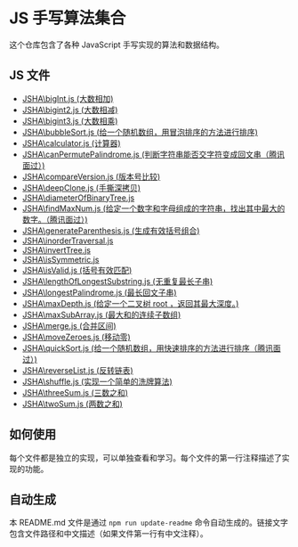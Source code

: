 # JS 手写算法集合

这个仓库包含了各种 JavaScript 手写实现的算法和数据结构。

## JS 文件

- [JSHA\bigInt.js (大数相加)](./JSHA\bigInt.js)
- [JSHA\bigint2.js (大数相减)](./JSHA\bigint2.js)
- [JSHA\bigint3.js (大数相乘)](./JSHA\bigint3.js)
- [JSHA\bubbleSort.js (给一个随机数组，用冒泡排序的方法进行排序)](./JSHA\bubbleSort.js)
- [JSHA\calculator.js (计算器)](./JSHA\calculator.js)
- [JSHA\canPermutePalindrome.js (判断字符串能否交字符变成回文串（腾讯面过）)](./JSHA\canPermutePalindrome.js)
- [JSHA\compareVersion.js (版本号比较)](./JSHA\compareVersion.js)
- [JSHA\deepClone.js (手撕深拷贝)](./JSHA\deepClone.js)
- [JSHA\diameterOfBinaryTree.js](./JSHA\diameterOfBinaryTree.js)
- [JSHA\findMaxNum.js (给定一个数字和字母组成的字符串，找出其中最大的数字。（腾讯面过）)](./JSHA\findMaxNum.js)
- [JSHA\generateParenthesis.js (生成有效括号组合)](./JSHA\generateParenthesis.js)
- [JSHA\inorderTraversal.js](./JSHA\inorderTraversal.js)
- [JSHA\invertTree.js](./JSHA\invertTree.js)
- [JSHA\isSymmetric.js](./JSHA\isSymmetric.js)
- [JSHA\isValid.js (括号有效匹配)](./JSHA\isValid.js)
- [JSHA\lengthOfLongestSubstring.js (无重复最长子串)](./JSHA\lengthOfLongestSubstring.js)
- [JSHA\longestPalindrome.js (最长回文子串)](./JSHA\longestPalindrome.js)
- [JSHA\maxDepth.js (给定一个二叉树 root ，返回其最大深度。)](./JSHA\maxDepth.js)
- [JSHA\maxSubArray.js (最大和的连续子数组)](./JSHA\maxSubArray.js)
- [JSHA\merge.js (合并区间)](./JSHA\merge.js)
- [JSHA\moveZeroes.js (移动零)](./JSHA\moveZeroes.js)
- [JSHA\quickSort.js (给一个随机数组，用快速排序的方法进行排序（腾讯面过）)](./JSHA\quickSort.js)
- [JSHA\reverseList.js (反转链表)](./JSHA\reverseList.js)
- [JSHA\shuffle.js (实现一个简单的洗牌算法)](./JSHA\shuffle.js)
- [JSHA\threeSum.js (三数之和)](./JSHA\threeSum.js)
- [JSHA\twoSum.js (两数之和)](./JSHA\twoSum.js)

## 如何使用

每个文件都是独立的实现，可以单独查看和学习。每个文件的第一行注释描述了实现的功能。

## 自动生成

本 README.md 文件是通过 `npm run update-readme` 命令自动生成的。链接文字包含文件路径和中文描述（如果文件第一行有中文注释）。
